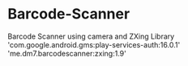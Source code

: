 # Barcode-Scanner
Barcode Scanner using camera and ZXing Library  
      'com.google.android.gms:play-services-auth:16.0.1'
      'me.dm7.barcodescanner:zxing:1.9'
 
